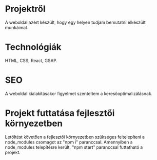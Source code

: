 # Projektről

A weboldal azért készült, hogy egy helyen tudjam bemutatni elkészült munkáimat.

# Technológiák

HTML, CSS, React, GSAP.

# SEO

A weboldal kialakításakor figyelmet szenteltem a keresőoptimalizálásnak.

# Projekt futtatása fejlesztői környezetben

Letöltést követően a fejlesztői környezetben szükséges feltelepíteni a node_modules csomagot az "npm i" paranccsal.
Amennyiben a node_modules telepítésre került, "npm start" paranccsal futtatható a projekt.
